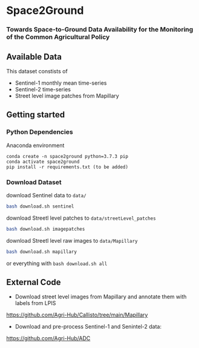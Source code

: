 # Space2Ground


### Towards Space-to-Ground Data Availability for the Monitoring of the Common Agricultural Policy



## Available Data

This dataset constists of 

* Sentinel-1 monthly mean time-series 
* Sentinel-2 time-series  
* Street level image patches from Mapillary  

## Getting started


### Python Dependencies

Anaconda environment
```
conda create -n space2ground python=3.7.3 pip
conda activate space2ground
pip install -r requirements.txt (to be added)
```


### Download Dataset

download Sentinel data to `data/`
```bash
bash download.sh sentinel
```
download Streetl level patches to `data/streetLevel_patches`
```bash
bash download.sh imagepatches
```
download Streetl level raw images to `data/Mapillary`
```bash
bash download.sh mapillary
```
or everything with `bash download.sh all`


## External Code

* Download street level images from Mapillary and annotate them with labels from LPIS

https://github.com/Agri-Hub/Callisto/tree/main/Mapillary

* Download and pre-process Sentinel-1 and Senintel-2 data:

https://github.com/Agri-Hub/ADC
